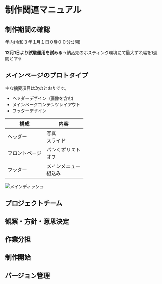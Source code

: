# 制作関連マニュアル
## 制作期間の確認
年内(令和３年１月１日０時００分公開)

**12月1日より試験運用を試みる**→納品先のホスティング環境にて最大ずれ幅を1週間とする

## メインページのプロトタイプ
主な摘要項目は次のとおりです。
- ヘッダーデザイン（画像を含む)
- メインページコンテンツレイアウト
- フッターデザイン

|構成|内容
|--|--
|ヘッダー|写真<br>スライド
|フロントページ|パンくずリスト<br>オフ
|フッター|メインメニュー<br>組込み

![メインディッシュ](img/menu-1.jpg)

## プロジェクトチーム
## 観察・方針・意思決定
## 作業分担
## 制作開始
## バージョン管理